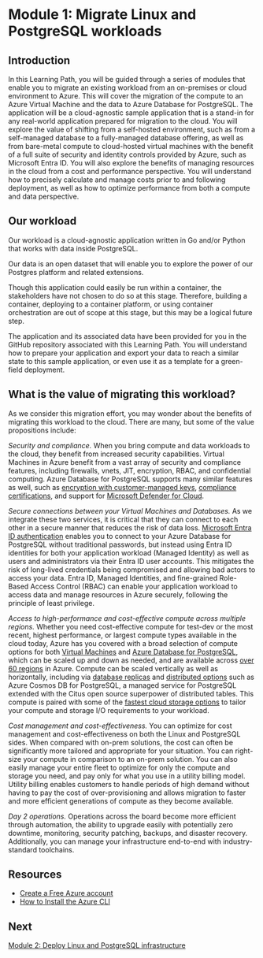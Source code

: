 # Module 1: Migrate Linux and PostgreSQL workloads

## Introduction 

In this Learning Path, you will be guided through a series of modules that enable you to migrate an existing workload from an on-premises or cloud environment to Azure. This will cover the migration of the compute to an Azure Virtual Machine and the data to Azure Database for PostgreSQL. The application will be a cloud-agnostic sample application that is a stand-in for any real-world application prepared for migration to the cloud. You will explore the value of shifting from a self-hosted environment, such as from a self-managed database to a fully-managed database offering, as well as from bare-metal compute to cloud-hosted virtual machines with the benefit of a full suite of security and identity controls provided by Azure, such as Microsoft Entra ID. You will also explore the benefits of managing resources in the cloud from a cost and performance perspective. You will understand how to precisely calculate and manage costs prior to and following deployment, as well as how to optimize performance from both a compute and data perspective. 

## Our workload 

Our workload is a cloud-agnostic application written in Go and/or Python that works with data inside PostgreSQL. 

Our data is an open dataset that will enable you to explore the power of our Postgres platform and related extensions. 

Though this application could easily be run within a container, the stakeholders have not chosen to do so at this stage. Therefore, building a container, deploying to a container platform, or using container orchestration are out of scope at this stage, but this may be a logical future step. 

The application and its associated data have been provided for you in the GitHub repository associated with this Learning Path. You will understand how to prepare your application and export your data to reach a similar state to this sample application, or even use it as a template for a green-field deployment. 

## What is the value of migrating this workload? 

As we consider this migration effort, you may wonder about the benefits of migrating this workload to the cloud. There are many, but some of the value propositions include:

*Security and compliance.* When you bring compute and data workloads to the cloud, they benefit from increased security capabilities. Virtual Machines in Azure benefit from a vast array of security and compliance features, including firewalls, vnets, JIT, encryption, RBAC, and confidential computing. Azure Database for PostgreSQL supports many similar features as well, such as [encryption with customer-managed keys](https://learn.microsoft.com/azure/postgresql/flexible-server/concepts-data-encryption), [compliance certifications](https://learn.microsoft.com/azure/postgresql/flexible-server/concepts-compliance), and support for [Microsoft Defender for Cloud](https://learn.microsoft.com/azure/postgresql/flexible-server/concepts-security#microsoft-defender-for-cloud-support).  

*Secure connections between your Virtual Machines and Databases.* As we integrate these two services, it is critical that they can connect to each other in a secure manner that reduces the risk of data loss. [Microsoft Entra ID authentication](https://learn.microsoft.com/azure/postgresql/flexible-server/concepts-azure-ad-authentication) enables you to connect to your Azure Database for PostgreSQL without traditional passwords, but instead using Entra ID identities for both your application workload (Managed Identity) as well as users and administrators via their Entra ID user accounts. This mitigates the risk of long-lived credentials being compromised and allowing bad actors to access your data. Entra ID, Managed Identities, and fine-grained Role-Based Access Control (RBAC) can enable your application workload to access data and manage resources in Azure securely, following the principle of least privilege. 

*Access to high-performance and cost-effective compute across multiple regions.* Whether you need cost-effective compute for test-dev or the most recent, highest performance, or largest compute types available in the cloud today, Azure has you covered with a broad selection of compute options for both [Virtual Machines](https://learn.microsoft.com/azure/virtual-machines/sizes/overview) and [Azure Database for PostgreSQL](https://learn.microsoft.com/azure/postgresql/flexible-server/concepts-compute), which can be scaled up and down as needed, and are available across [over 60 regions](https://azure.microsoft.com/explore/global-infrastructure/products-by-region) in Azure. Compute can be scaled vertically as well as horizontally, including via [database replicas](https://learn.microsoft.com/azure/postgresql/flexible-server/concepts-read-replicas) and [distributed options](https://learn.microsoft.com/azure/cosmos-db/postgresql/introduction) such as Azure Cosmos DB for PostgreSQL, a managed service for PostgreSQL extended with the Citus open source superpower of distributed tables. This compute is paired with some of the [fastest cloud storage options](https://learn.microsoft.com/azure/virtual-machines/disks-types) to tailor your compute and storage I/O requirements to your workload. 

*Cost management and cost-effectiveness.* You can optimize for cost management and cost-effectiveness on both the Linux and PostgreSQL sides. When compared with on-prem solutions, the cost can often be significantly more tailored and appropriate for your situation. You can right-size your compute in comparison to an on-prem solution. You can also easily manage your entire fleet to optimize for only the compute and storage you need, and pay only for what you use in a utility billing model. Utility billing enables customers to handle periods of high demand without having to pay the cost of over-provisioning and allows migration to faster and more efficient generations of compute as they become available. 

*Day 2 operations.* Operations across the board become more efficient through automation, the ability to upgrade easily with potentially zero downtime, monitoring, security patching, backups, and disaster recovery. Additionally, you can manage your infrastructure end-to-end with industry-standard toolchains.

## Resources
- [Create a Free Azure account](https://azure.microsoft.com/free/)
- [How to Install the Azure CLI](https://learn.microsoft.com/cli/azure/install-azure-cli)

## Next

[Module 2: Deploy Linux and PostgreSQL infrastructure](./MODULE-2.md)
